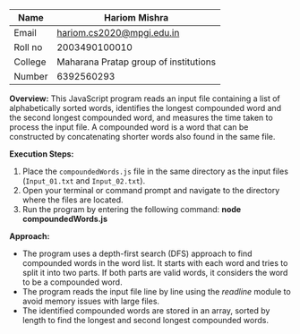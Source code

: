 | Name |     Hariom Mishra   |
|--|--|
| Email  |  hariom.cs2020@mpgi.edu.in |
|Roll no |2003490100010|
|College  |Maharana Pratap group of institutions |
|Number  |6392560293|


**Overview:** This JavaScript program reads an input file containing a list of alphabetically sorted words, identifies the longest compounded word and the second longest compounded word, and measures the time taken to process the input file. A compounded word is a word that can be constructed by concatenating shorter words also found in the same file.

**Execution Steps:**

1.  Place the `compoundedWords.js` file in the same directory as the input files (`Input_01.txt` and `Input_02.txt`).
2.  Open your terminal or command prompt and navigate to the directory where the files are located.
3.  Run the program by entering the following command:
**node compoundedWords.js**


**Approach:**

-   The program uses a depth-first search (DFS) approach to find compounded words in the word list. It starts with each word and tries to split it into two parts. If both parts are valid words, it considers the word to be a compounded word.
-   The program reads the input file line by line using the  *readline* module to avoid memory issues with large files.
-   The identified compounded words are stored in an array, sorted by length to find the longest and second longest compounded words.